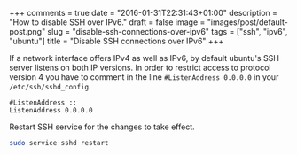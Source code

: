 +++
comments = true
date = "2016-01-31T22:31:43+01:00"
description = "How to disable SSH over IPv6."
draft = false
image = "images/post/default-post.png"
slug = "disable-ssh-connections-over-ipv6"
tags = ["ssh", "ipv6", "ubuntu"]
title = "Disable SSH connections over IPv6"
+++

If a network interface offers IPv4 as well as IPv6, by default ubuntu's SSH server listens on both IP
versions. In order to restrict access to protocol version 4 you have to comment in the line
`#ListenAddress 0.0.0.0` in your `/etc/ssh/sshd_config`.

~~~vim
#ListenAddress ::
ListenAddress 0.0.0.0
~~~

Restart SSH service for the changes to take effect.

~~~bash
sudo service sshd restart
~~~